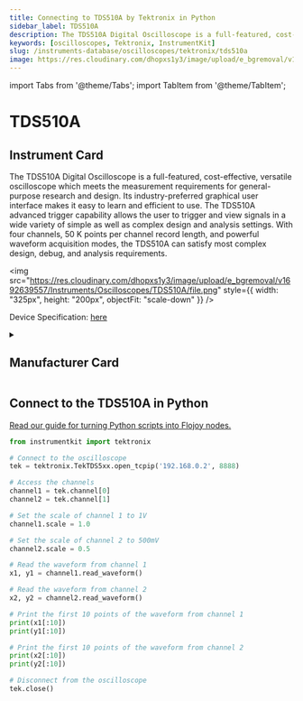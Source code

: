 ```yaml
---
title: Connecting to TDS510A by Tektronix in Python
sidebar_label: TDS510A
description: The TDS510A Digital Oscilloscope is a full-featured, cost-effective, versatile oscilloscope which meets the measurement requirements for general-purpose research and design. Its industry-preferred graphical user interface makes it easy to learn and efficient to use. The TDS510A advanced trigger capability allows the user to trigger and view signals in a wide variety of simple as well as complex design and analysis settings. With four channels, 50 K points per channel record length, and powerful waveform acquisition modes, the TDS510A can satisfy most complex design, debug, and analysis requirements.
keywords: [oscilloscopes, Tektronix, InstrumentKit]
slug: /instruments-database/oscilloscopes/tektronix/tds510a
image: https://res.cloudinary.com/dhopxs1y3/image/upload/e_bgremoval/v1692639557/Instruments/Oscilloscopes/TDS510A/file.png
---
```


import Tabs from '@theme/Tabs';
import TabItem from '@theme/TabItem';

# TDS510A

## Instrument Card

<div className="flex">

<div>

The TDS510A Digital Oscilloscope is a full-featured, cost-effective, versatile oscilloscope which meets the measurement requirements for general-purpose research and design. Its industry-preferred graphical user interface makes it easy to learn and efficient to use. The TDS510A advanced trigger capability allows the user to trigger and view signals in a wide variety of simple as well as complex design and analysis settings. With four channels, 50 K points per channel record length, and powerful waveform acquisition modes, the TDS510A can satisfy most complex design, debug, and analysis requirements.

</div>

<img src="https://res.cloudinary.com/dhopxs1y3/image/upload/e_bgremoval/v1692639557/Instruments/Oscilloscopes/TDS510A/file.png" style={{ width: "325px", height: "200px", objectFit: "scale-down" }} />

</div>

<div className="flex text-center">

<p>Device Specification: <a target="\_blank" href="https://www.instrumex.de/datasheet/TDS510A.pdf">here</a></p>

</div>

<details style={{ marginTop: "15px"}}>
<summary><h2>Manufacturer Card</h2></summary>

<img src="https://res.cloudinary.com/dhopxs1y3/image/upload/v1692806108/Instruments/Vendor%20Logos/Tektronix.png" style={{ width: "100%", height: "170px",objectFit: "scale-down" }} />

Tektronix, Inc., historically widely known as Tek, is an American company best known for manufacturing test and measurement devices such as [oscilloscopes](https://en.wikipedia.org/wiki/Oscilloscope), [logic analyzers](https://en.wikipedia.org/wiki/Logic_analyzer), and video and mobile test protocol equipment.

<ul>
  <li>Headquarters: USA</li>
  <li>Yearly Revenue (millions, USD): 5800.0</li>
  <li>Vendor Website: <a href="https://www.tek.com/en">here</a></li>
</ul>
</details>

## Connect to the TDS510A in Python

[Read our guide for turning Python scripts into Flojoy nodes.](https://docs.flojoy.ai/custom-nodes/creating-custom-node/)
<Tabs>
<TabItem value="InstrumentKit" label="InstrumentKit">

```python
from instrumentkit import tektronix

# Connect to the oscilloscope
tek = tektronix.TekTDS5xx.open_tcpip('192.168.0.2', 8888)

# Access the channels
channel1 = tek.channel[0]
channel2 = tek.channel[1]

# Set the scale of channel 1 to 1V
channel1.scale = 1.0

# Set the scale of channel 2 to 500mV
channel2.scale = 0.5

# Read the waveform from channel 1
x1, y1 = channel1.read_waveform()

# Read the waveform from channel 2
x2, y2 = channel2.read_waveform()

# Print the first 10 points of the waveform from channel 1
print(x1[:10])
print(y1[:10])

# Print the first 10 points of the waveform from channel 2
print(x2[:10])
print(y2[:10])

# Disconnect from the oscilloscope
tek.close()
```

</TabItem>
</Tabs>